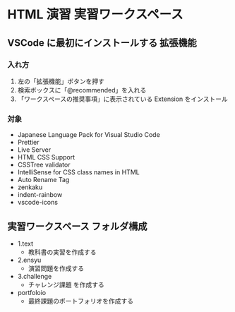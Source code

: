 # HTML 演習 実習ワークスペース

## VSCode に最初にインストールする 拡張機能

### 入れ方

1. 左の「拡張機能」ボタンを押す
1. 検索ボックスに「@recommended」を入れる
1. 「ワークスペースの推奨事項」に表示されている Extension をインストール

### 対象

- Japanese Language Pack for Visual Studio Code
- Prettier
- Live Server
- HTML CSS Support
- CSSTree validator
- IntelliSense for CSS class names in HTML
- Auto Rename Tag
- zenkaku
- indent-rainbow
- vscode-icons

## 実習ワークスペース フォルダ構成

- 1.text
  - 教科書の実習を作成する
- 2.ensyu
  - 演習問題を作成する
- 3.challenge
  - チャレンジ課題 を作成する
- portfoloio
  - 最終課題のポートフォリオを作成する

